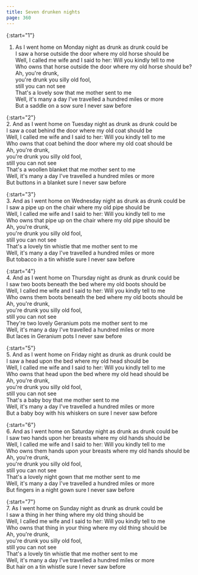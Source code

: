 ```yaml
---
title: Seven drunken nights
page: 360
---  
```



{:start="1"}  
1.  As I went home on Monday night as drunk as drunk could be  
I saw a horse outside the door where my old horse should be  
Well, I called me wife and I said to her: Will you kindly tell to me  
Who owns that horse outside the door where my old horse should be?  
Ah, you're drunk,  
you're drunk you silly old fool,  
still you can not see  
That's a lovely sow that me mother sent to me  
Well, it's many a day I've travelled a hundred miles or more  
But a saddle on a sow sure I never saw before  


{:start="2"}  
2. And as I went home on Tuesday night as drunk as drunk could be  
I saw a coat behind the door where my old coat should be  
Well, I called me wife and I said to her: Will you kindly tell to me  
Who owns that coat behind the door where my old coat should be  
Ah, you're drunk,  
you're drunk you silly old fool,  
still you can not see  
That's a woollen blanket that me mother sent to me  
Well, it's many a day I've travelled a hundred miles or more  
But buttons in a blanket sure I never saw before  


{:start="3"}  
3. And as I went home on Wednesday night as drunk as drunk could be  
I saw a pipe up on the chair where my old pipe should be  
Well, I called me wife and I said to her: Will you kindly tell to me  
Who owns that pipe up on the chair where my old pipe should be  
Ah, you're drunk,  
you're drunk you silly old fool,  
still you can not see  
That's a lovely tin whistle that me mother sent to me  
Well, it's many a day I've travelled a hundred miles or more  
But tobacco in a tin whistle sure I never saw before  


{:start="4"}  
4. And as I went home on Thursday night as drunk as drunk could be  
I saw two boots beneath the bed where my old boots should be  
Well, I called me wife and I said to her: Will you kindly tell to me  
Who owns them boots beneath the bed where my old boots should be  
Ah, you're drunk,  
you're drunk you silly old fool,  
still you can not see  
They're two lovely Geranium pots me mother sent to me  
Well, it's many a day I've travelled a hundred miles or more  
But laces in Geranium pots I never saw before  


{:start="5"}  
5. And as I went home on Friday night as drunk as drunk could be  
I saw a head upon the bed where my old head should be  
Well, I called me wife and I said to her: Will you kindly tell to me  
Who owns that head upon the bed where my old head should be  
Ah, you're drunk,  
you're drunk you silly old fool,  
still you can not see  
That's a baby boy that me mother sent to me  
Well, it's many a day I've travelled a hundred miles or more  
But a baby boy with his whiskers on sure I never saw before  


{:start="6"}  
6. And as I went home on Saturday night as drunk as drunk could be  
I saw two hands upon her breasts where my old hands should be  
Well, I called me wife and I said to her: Will you kindly tell to me  
Who owns them hands upon your breasts where my old hands should be  
Ah, you're drunk,  
you're drunk you silly old fool,  
still you can not see  
That's a lovely night gown that me mother sent to me  
Well, it's many a day I've travelled a hundred miles or more  
But fingers in a night gown sure I never saw before  


{:start="7"}  
7. As I went home on Sunday night as drunk as drunk could be  
I saw a thing in her thing where my old thing should be  
Well, I called me wife and I said to her: Will you kindly tell to me  
Who owns that thing in your thing where my old thing should be  
Ah, you're drunk,  
you're drunk you silly old fool,  
still you can not see  
That's a lovely tin whistle that me mother sent to me  
Well, it's many a day I've travelled a hundred miles or more  
But hair on a tin whistle sure I never saw before  